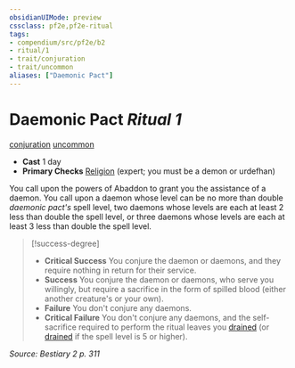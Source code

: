 ```yaml
---
obsidianUIMode: preview
cssclass: pf2e,pf2e-ritual
tags:
- compendium/src/pf2e/b2
- ritual/1
- trait/conjuration
- trait/uncommon
aliases: ["Daemonic Pact"]
---
```

# Daemonic Pact *Ritual 1*  
[conjuration](../../../rules/traits/conjuration.md)  [uncommon](../../../rules/traits/uncommon.md)  

- **Cast** 1 day
- **Primary Checks** [Religion](../../skills.md#Religion) (expert; you must be a demon or urdefhan)

You call upon the powers of Abaddon to grant you the assistance of a daemon. You call upon a daemon whose level can be no more than double _daemonic pact's_ spell level, two daemons whose levels are each at least 2 less than double the spell level, or three daemons whose levels are each at least 3 less than double the spell level.

> [!success-degree] 
> - **Critical Success** You conjure the daemon or daemons, and they require nothing in return for their service.
> - **Success** You conjure the daemon or daemons, who serve you willingly, but require a sacrifice in the form of spilled blood (either another creature's or your own).
> - **Failure** You don't conjure any daemons.
> - **Critical Failure** You don't conjure any daemons, and the self-sacrifice required to perform the ritual leaves you [drained](../../../rules/conditions.md#Drained) (or [drained](../../../rules/conditions.md#Drained) if the spell level is 5 or higher).

*Source: Bestiary 2 p. 311*